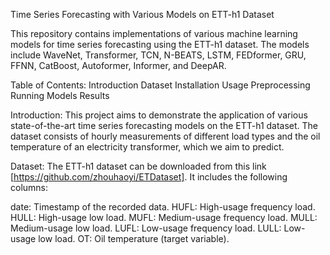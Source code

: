 Time Series Forecasting with Various Models on ETT-h1 Dataset

This repository contains implementations of various machine learning models for time series forecasting using the ETT-h1 dataset. The models include WaveNet, Transformer, TCN, N-BEATS, LSTM, FEDformer, GRU, FFNN, CatBoost, Autoformer, Informer, and DeepAR.

Table of Contents:
    Introduction
    Dataset
    Installation
    Usage
    Preprocessing
    Running Models
    Results

Introduction:
This project aims to demonstrate the application of various state-of-the-art time series forecasting models on the ETT-h1 dataset. The dataset consists of hourly measurements of different load types and the oil temperature of an electricity transformer, which we aim to predict.

Dataset:
The ETT-h1 dataset can be downloaded from this link [https://github.com/zhouhaoyi/ETDataset]. It includes the following columns:

date: Timestamp of the recorded data.
HUFL: High-usage frequency load.
HULL: High-usage low load.
MUFL: Medium-usage frequency load.
MULL: Medium-usage low load.
LUFL: Low-usage frequency load.
LULL: Low-usage low load.
OT: Oil temperature (target variable).